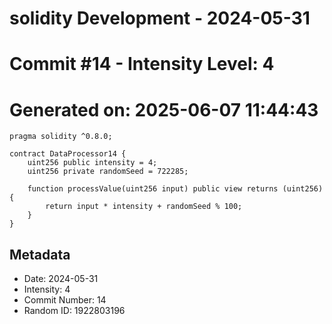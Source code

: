 ﻿# solidity Development - 2024-05-31
# Commit #14 - Intensity Level: 4
# Generated on: 2025-06-07 11:44:43
```solidity
pragma solidity ^0.8.0;

contract DataProcessor14 {
    uint256 public intensity = 4;
    uint256 private randomSeed = 722285;

    function processValue(uint256 input) public view returns (uint256) {
        return input * intensity + randomSeed % 100;
    }
}
```
## Metadata
- Date: 2024-05-31
- Intensity: 4
- Commit Number: 14
- Random ID: 1922803196

